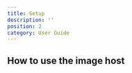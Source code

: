 ```yaml
---
title: Setup
description: ''
position: 2
category: User Guide
---
```


## How to use the image host

